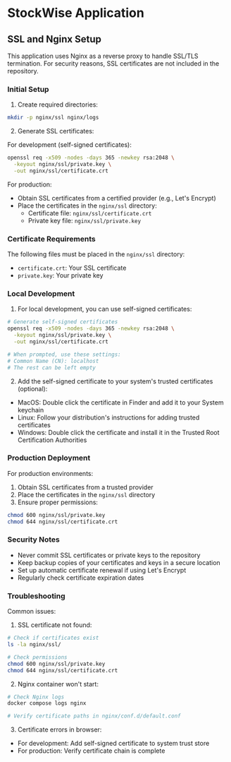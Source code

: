 # StockWise Application

## SSL and Nginx Setup

This application uses Nginx as a reverse proxy to handle SSL/TLS termination. For security reasons, SSL certificates are not included in the repository.

### Initial Setup

1. Create required directories:
```bash
mkdir -p nginx/ssl nginx/logs
```

2. Generate SSL certificates:

For development (self-signed certificates):
```bash
openssl req -x509 -nodes -days 365 -newkey rsa:2048 \
  -keyout nginx/ssl/private.key \
  -out nginx/ssl/certificate.crt
```

For production:
- Obtain SSL certificates from a certified provider (e.g., Let's Encrypt)
- Place the certificates in the `nginx/ssl` directory:
  - Certificate file: `nginx/ssl/certificate.crt`
  - Private key file: `nginx/ssl/private.key`

### Certificate Requirements

The following files must be placed in the `nginx/ssl` directory:
- `certificate.crt`: Your SSL certificate
- `private.key`: Your private key

### Local Development

1. For local development, you can use self-signed certificates:
```bash
# Generate self-signed certificates
openssl req -x509 -nodes -days 365 -newkey rsa:2048 \
  -keyout nginx/ssl/private.key \
  -out nginx/ssl/certificate.crt

# When prompted, use these settings:
# Common Name (CN): localhost
# The rest can be left empty
```

2. Add the self-signed certificate to your system's trusted certificates (optional):
- MacOS: Double click the certificate in Finder and add it to your System keychain
- Linux: Follow your distribution's instructions for adding trusted certificates
- Windows: Double click the certificate and install it in the Trusted Root Certification Authorities

### Production Deployment

For production environments:
1. Obtain SSL certificates from a trusted provider
2. Place the certificates in the `nginx/ssl` directory
3. Ensure proper permissions:
```bash
chmod 600 nginx/ssl/private.key
chmod 644 nginx/ssl/certificate.crt
```

### Security Notes

- Never commit SSL certificates or private keys to the repository
- Keep backup copies of your certificates and keys in a secure location
- Set up automatic certificate renewal if using Let's Encrypt
- Regularly check certificate expiration dates

### Troubleshooting

Common issues:

1. SSL certificate not found:
```bash
# Check if certificates exist
ls -la nginx/ssl/

# Check permissions
chmod 600 nginx/ssl/private.key
chmod 644 nginx/ssl/certificate.crt
```

2. Nginx container won't start:
```bash
# Check Nginx logs
docker compose logs nginx

# Verify certificate paths in nginx/conf.d/default.conf
```

3. Certificate errors in browser:
- For development: Add self-signed certificate to system trust store
- For production: Verify certificate chain is complete